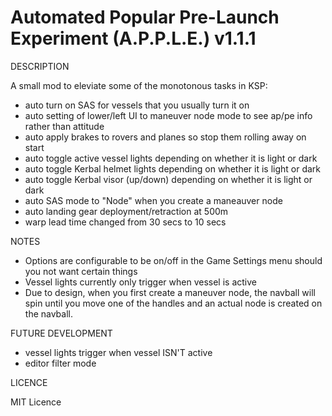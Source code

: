 # Automated Popular Pre-Launch Experiment (A.P.P.L.E.) v1.1.1

DESCRIPTION

A small mod to eleviate some of the monotonous tasks in KSP:

- auto turn on SAS for vessels that you usually turn it on
- auto setting of lower/left UI to maneuver node mode to see ap/pe info rather than attitude
- auto apply brakes to rovers and planes so stop them rolling away on start
- auto toggle active vessel lights depending on whether it is light or dark
- auto toggle Kerbal helmet lights depending on whether it is light or dark
- auto toggle Kerbal visor (up/down) depending on whether it is light or dark
- auto SAS mode to "Node" when you create a maneauver node
- auto landing gear deployment/retraction at 500m
- warp lead time changed from 30 secs to 10 secs


NOTES

- Options are configurable to be on/off in the Game Settings menu should you not want certain things
- Vessel lights currently only trigger when vessel is active
- Due to design, when you first create a maneuver node, the navball will spin until you move one of
  the handles and an actual node is created on the navball.


FUTURE DEVELOPMENT

- vessel lights trigger when vessel ISN'T active
- editor filter mode


LICENCE

MIT Licence
